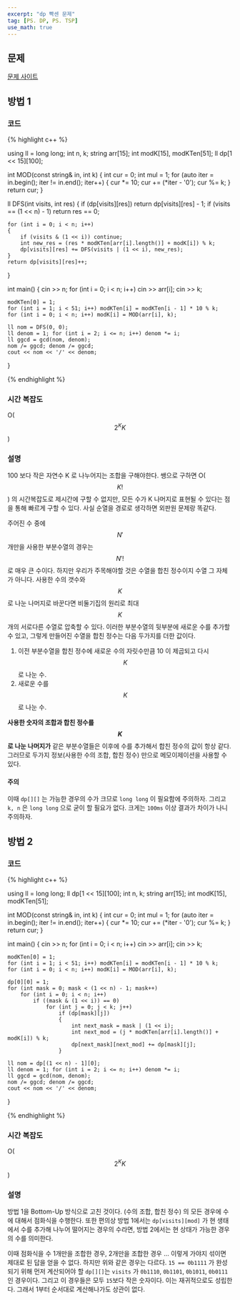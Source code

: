 ```yaml
---
excerpt: "dp 빡센 문제"
tag: [PS. DP, PS. TSP]
use_math: true
---
```


## 문제

[문제 사이트](https://www.acmicpc.net/problem/1086)

## 방법 1

### 코드

{% highlight c++ %}

using ll = long long;
int n, k;
string arr[15];
int modK[15], modKTen[51];
ll dp[1 << 15][100];

int MOD(const string& in, int k)
{
	int cur = 0; int mul = 1;
	for (auto iter = in.begin(); iter != in.end(); iter++)
	{
		cur *= 10;
		cur += (*iter - '0');
		cur %= k;
	}
	return cur;
}

ll DFS(int visits, int res)
{
	if (dp[visits][res]) return dp[visits][res] - 1;
	if (visits == (1 << n) - 1) return res == 0;

	for (int i = 0; i < n; i++)
	{
		if (visits & (1 << i)) continue;
		int new_res = (res * modKTen[arr[i].length()] + modK[i]) % k;
		dp[visits][res] += DFS(visits | (1 << i), new_res);
	}
	return dp[visits][res]++;
}

int main()
{
	cin >> n;
	for (int i = 0; i < n; i++) cin >> arr[i];
	cin >> k;

	modKTen[0] = 1;
	for (int i = 1; i < 51; i++) modKTen[i] = modKTen[i - 1] * 10 % k;
	for (int i = 0; i < n; i++) modK[i] = MOD(arr[i], k);

	ll nom = DFS(0, 0);
	ll denom = 1; for (int i = 2; i <= n; i++) denom *= i;
	ll ggcd = gcd(nom, denom);
	nom /= ggcd; denom /= ggcd;
	cout << nom << '/' << denom;
}

{% endhighlight %}


### 시간 복잡도

O($$2^K K $$)

### 설명

100 보다 작은 자연수 K 로 나누어지는 조합을 구해야한다. 쌩으로 구하면 O($$K!$$) 의 시간복잡도로 제시간에 구할 수 없지만, 모든 수가 K 나머지로 표현될 수 있다는 점을 통해 빠르게 구할 수 있다. 사실 순열을 경로로 생각하면 외판원 문제랑 똑같다.

주어진 수 중에 $$N'$$ 개만을 사용한 부분수열의 경우는 $$N'!$$ 로 매우 큰 수이다. 하지만 우리가 주목해야할 것은 수열을 합친 정수이지 수열 그 자체가 아니다. 사용한 수의 갯수와 $$K$$ 로 나눈 나머지로 바꾼다면 비둘기집의 원리로 최대 $$K$$ 개의 서로다른 수열로 압축할 수 있다. 이러한 부분수열의 뒷부분에 새로운 수를 추가할 수 있고, 그렇게 만들어진 수열을 합친 정수는 다음 두가지를 더한 값이다. 

1. 이전 부분수열을 합친 정수에 새로운 수의 자릿수만큼 10 이 제곱되고 다시 $$K$$ 로 나눈 수.
2. 새로운 수를 $$K$$ 로 나눈 수. 

__사용한 숫자의 조합과 합친 정수를 $$K$$ 로 나눈 나머지가__ 같은 부분수열들은 이후에 수를 추가해서 합친 정수의 값이 항상 같다. 그러므로 두가지 정보(사용한 수의 조합, 합친 정수) 만으로 메모이제이션을 사용할 수 있다.   

#### 주의

이때 ```dp[][]``` 는 가능한 경우의 수가 크므로 ```long long``` 이 필요함에 주의하자. 그리고 ```k, n``` 은 ```long long``` 으로 굳이 할 필요가 없다. 크게는 ```100ms``` 이상 결과가 차이가 나니 주의하자.


## 방법 2

### 코드

{% highlight c++ %}

using ll = long long;
ll dp[1 << 15][100];
int n, k;
string arr[15];
int modK[15], modKTen[51];

int MOD(const string& in, int k)
{
	int cur = 0; int mul = 1;
	for (auto iter = in.begin(); iter != in.end(); iter++)
	{
		cur *= 10;
		cur += (*iter - '0');
		cur %= k;
	}
	return cur;
}

int main()
{
	cin >> n;
	for (int i = 0; i < n; i++) cin >> arr[i];
	cin >> k;

	modKTen[0] = 1;
	for (int i = 1; i < 51; i++) modKTen[i] = modKTen[i - 1] * 10 % k;
	for (int i = 0; i < n; i++) modK[i] = MOD(arr[i], k);

	dp[0][0] = 1;
	for (int mask = 0; mask < (1 << n) - 1; mask++)
		for (int i = 0; i < n; i++)
			if ((mask & (1 << i)) == 0)
				for (int j = 0; j < k; j++)				
					if (dp[mask][j])
					{
						int next_mask = mask | (1 << i);
						int next_mod = (j * modKTen[arr[i].length()] + modK[i]) % k;
						dp[next_mask][next_mod] += dp[mask][j];
					}				
		
	ll nom = dp[(1 << n) - 1][0];
	ll denom = 1; for (int i = 2; i <= n; i++) denom *= i;
	ll ggcd = gcd(nom, denom);
	nom /= ggcd; denom /= ggcd;
	cout << nom << '/' << denom;
}

{% endhighlight %}


### 시간 복잡도

O($$2^K K $$)

### 설명

방법 1을 Bottom-Up 방식으로 고친 것이다. (수의 조합, 합친 정수) 의 모든 경우에 수에 대해서 점화식을 수행한다. 또한 편의상 방법 1에서는 ```dp[visits][mod]``` 가 현 생태에서 수를 추가해 나누어 떨어지는 경우의 수라면, 방법 2에서는 현 상태가 가능한 경우의 수를 의미한다.

이때 점화식을 수 1개만을 조합한 경우, 2개만을 조합한 경우 ... 이렇게 가야지 섞이면 제대로 된 답을 얻을 수 없다. 하지만 위와 같은 경우는 다르다. ```15 == 0b1111``` 가 완성되기 위해 먼저 계산되어야 할 ```dp[][]```는 ```visits``` 가 ```0b1110```, ```0b1101```, ```0b1011```, ```0b0111``` 인 경우이다. 그리고 이 경우들은 모두 ```15```보다 작은 숫자이다. 이는 재귀적으로도 성립한다. 그래서 1부터 순서대로 계산해나가도 상관이 없다.